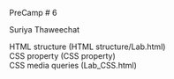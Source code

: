 PreCamp # 6

Suriya Thaweechat

HTML structure (HTML structure/Lab.html)<br>
CSS property (CSS property)<br>
CSS media queries (Lab_CSS.html)